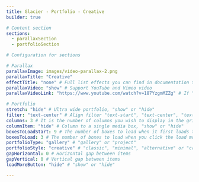 ```yaml
---
title: Glacier - Portfolio - Creative
builder: true

# Content section
sections:
  - parallaxSection
  - portfolioSection

# Configuration for sections

# Parallax
parallaxImage: images/video-parallax-2.png
parallaxTitle: "Creative"
effectTitle: "none" # Full list effects you can find in documentation theme
parallaxVideo: "show" # Support YouTube and Vimeo video 
parallaxVideoLink: "https://www.youtube.com/watch?v=187YzgmMZZg" # If "parallaxVideo" is "show"

# Portfolio
stretch: "hide" # Ultra wide portfolio, "show" or "hide"
filter: "text-center" # Align filter "text-start", "text-center", "text-end" or "d-none"
columns: 3 # It is the number of columns you wish to display in the grid
columnItem: "hide" # Column to a single media box, "show" or "hide"
boxesToLoadStart: 9 # The number of boxes to load when it first loads the grid
boxesToLoad: 3 # The number of boxes to load when you click the load more button 
portfolioType: "gallery" # "gallery" or "project"
portfolioStyle: "creative" # "classic", "minimal", "alternative" or "creative"
gapHorizontal: 0 # Horizontal gap between items
gapVertical: 0 # Vertical gap between items
loadMoreButton: "hide" # "show" or "hide"

---
```

